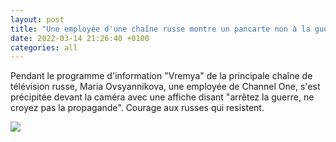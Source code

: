 ```yaml
---
layout: post
title: "Une employée d'une chaîne russe montre un pancarte non à la guerre"
date: 2022-03-14 21:26:40 +0100
categories: all
---
```


<!--translate-->
Pendant le programme d'information "Vremya" de la principale chaîne de télévision russe, Maria Ovsyannikova, une employée de Channel One, s'est précipitée devant la caméra avec une affiche disant "arrêtez la guerre, ne croyez pas la propagande".
Courage aux russes qui resistent.
<!--endtranslate-->

<img src="{{ site.baseurl }}/assets/images/8.jpeg">

